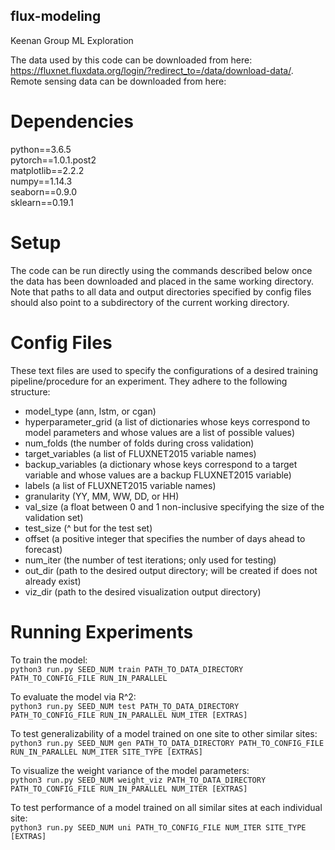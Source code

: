 ## flux-modeling
Keenan Group ML Exploration

The data used by this code can be downloaded from here: https://fluxnet.fluxdata.org/login/?redirect_to=/data/download-data/. 
Remote sensing data can be downloaded from here: 

# Dependencies
python==3.6.5  
pytorch==1.0.1.post2  
matplotlib==2.2.2  
numpy==1.14.3  
seaborn==0.9.0  
sklearn==0.19.1  

# Setup
The code can be run directly using the commands described below once the data has been downloaded and placed in the same working directory. Note that paths to all data and output directories specified by config files should also point to a subdirectory of the current working directory.

# Config Files
These text files are used to specify the configurations of a desired training pipeline/procedure for an experiment. They adhere to the following structure:

- model_type (ann, lstm, or cgan)
- hyperparameter_grid (a list of dictionaries whose keys correspond to model parameters and whose values are a list of possible values)
- num_folds (the number of folds during cross validation)
- target_variables (a list of FLUXNET2015 variable names)
- backup_variables (a dictionary whose keys correspond to a target variable and whose values are a backup FLUXNET2015 variable)
- labels (a list of FLUXNET2015 variable names)
- granularity (YY, MM, WW, DD, or HH)
- val_size (a float between 0 and 1 non-inclusive specifying the size of the validation set)
- test_size (^ but for the test set)
- offset (a positive integer that specifies the number of days ahead to forecast)
- num_iter (the number of test iterations; only used for testing)
- out_dir (path to the desired output directory; will be created if does not already exist)
- viz_dir (path to the desired visualization output directory)

# Running Experiments
To train the model:  
`python3 run.py SEED_NUM train PATH_TO_DATA_DIRECTORY PATH_TO_CONFIG_FILE RUN_IN_PARALLEL`  

To evaluate the model via R^2:  
`python3 run.py SEED_NUM test PATH_TO_DATA_DIRECTORY PATH_TO_CONFIG_FILE RUN_IN_PARALLEL NUM_ITER [EXTRAS]`  

To test generalizability of a model trained on one site to other similar sites:  
`python3 run.py SEED_NUM gen PATH_TO_DATA_DIRECTORY PATH_TO_CONFIG_FILE RUN_IN_PARALLEL NUM_ITER SITE_TYPE [EXTRAS]`  

To visualize the weight variance of the model parameters:    
`python3 run.py SEED_NUM weight_viz PATH_TO_DATA_DIRECTORY PATH_TO_CONFIG_FILE RUN_IN_PARALLEL NUM_ITER [EXTRAS]`  

To test performance of a model trained on all similar sites at each individual site:    
`python3 run.py SEED_NUM uni PATH_TO_CONFIG_FILE NUM_ITER SITE_TYPE [EXTRAS]`  
